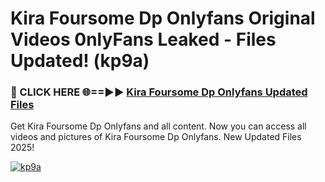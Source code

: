 # Kira Foursome Dp Onlyfans Original Videos 0nlyFans Leaked - Files Updated! (kp9a)

<h3>🔴 CLICK HERE 🌐==►► <a href="https://tinyurl.com/4seja8ks" rel="nofollow">Kira Foursome Dp Onlyfans Updated Files</a></h3>

Get Kira Foursome Dp Onlyfans and all content. Now you can access all videos and pictures of Kira Foursome Dp Onlyfans. New Updated Files 2025!

[![kp9a](https://i.imgur.com/EWjZXRe.gif)](https://tinyurl.com/4seja8ks)
